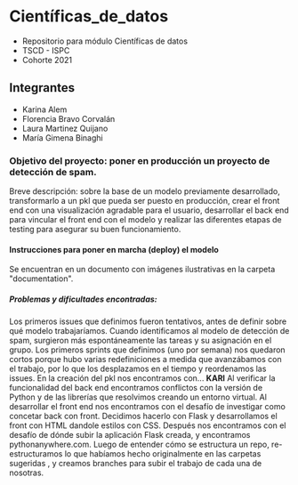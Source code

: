 # Científicas_de_datos
- Repositorio para módulo Científicas de datos 
- TSCD - ISPC
- Cohorte 2021

## Integrantes
- Karina Alem
- Florencia Bravo Corvalán
- Laura Martinez Quijano
- María Gimena Binaghi

### Objetivo del proyecto: poner en producción un proyecto de detección de spam. 
Breve descripción: sobre la base de un modelo previamente desarrollado, transformarlo a un pkl que pueda ser puesto en producción, crear el front end con una visualización agradable para el usuario, desarrollar el back end para vincular el front end con el modelo y realizar las diferentes etapas de testing para asegurar su buen funcionamiento.

#### Instrucciones para poner en marcha (deploy) el modelo
Se encuentran en un documento con imágenes ilustrativas en la carpeta "documentation".

##### Problemas y dificultades encontradas:
Los primeros issues que definimos fueron tentativos, antes de definir sobre qué modelo trabajaríamos. Cuando identificamos al modelo de detección de spam, surgieron más espontáneamente las tareas y su asignación en el grupo.
Los primeros sprints que definimos (uno por semana) nos quedaron cortos porque hubo varias redefiniciones a medida que avanzábamos con el trabajo, por lo que los desplazamos en el tiempo y reordenamos las issues.
En la creación del pkl nos encontramos con... **KARI**
Al verificar la funcionalidad del back end encontramos conflictos con la versión de Python y de las librerías que resolvimos creando un entorno virtual.
Al desarrollar el front end nos encontramos con el desafío de investigar como concetar back con front. Decidimos hacerlo con Flask y desarrollamos el front con HTML dandole estilos con CSS.
Después nos encontramos con el desafío de dónde subir la aplicación Flask creada, y encontramos pythonanywhere.com.
Luego de entender cómo se estructura un repo, re-estructuramos lo que habíamos hecho originalmente en las carpetas sugeridas , y creamos branches para subir el trabajo de cada una de nosotras.
